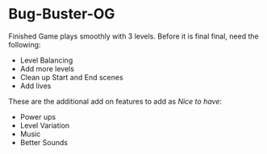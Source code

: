 # Bug-Buster-OG
Finished Game plays smoothly with 3 levels.
Before it is final final, need the following:
<ul>
<li>Level Balancing</li>
<li>Add more levels</li>
<li>Clean up Start and End scenes</li>
<li>Add lives</li>
</ul>
These are the additional add on features to add as <i>Nice to have</i>:
<ul>
<li>Power ups</li>
<li>Level Variation</li>
<li>Music</li>
<li>Better Sounds</li>
</ul>
